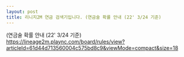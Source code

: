```yaml
---
layout: post
title: 리니지2M 연금 검색기입니다. (연금술 확률 안내 (22' 3/24 기준)
---
```


(연금술 확률 안내 (22' 3/24 기준)
https://lineage2m.plaync.com/board/rules/view?articleId=61d44d713560004c575bd8c9&viewMode=compact&size=18
